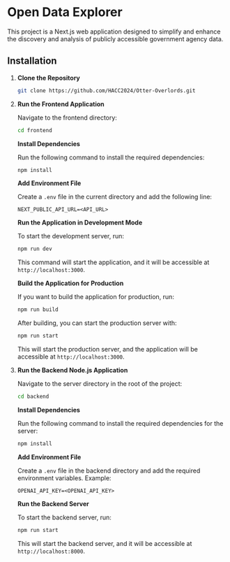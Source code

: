 # Open Data Explorer

This project is a Next.js web application designed to simplify and enhance the discovery and analysis of publicly accessible government agency data.

## Installation

1. **Clone the Repository**

   ```bash
   git clone https://github.com/HACC2024/Otter-Overlords.git
   ```

2. **Run the Frontend Application**

   Navigate to the frontend directory:

   ```bash
   cd frontend
   ```

   **Install Dependencies**

   Run the following command to install the required dependencies:

   ```bash
   npm install
   ```

   **Add Environment File**

   Create a `.env` file in the current directory and add the following line:

   ```
   NEXT_PUBLIC_API_URL=<API_URL>
   ```

   **Run the Application in Development Mode**

   To start the development server, run:

   ```bash
   npm run dev
   ```

   This command will start the application, and it will be accessible at `http://localhost:3000`.

   **Build the Application for Production**

   If you want to build the application for production, run:

   ```bash
   npm run build
   ```

   After building, you can start the production server with:

   ```bash
   npm run start
   ```

   This will start the production server, and the application will be accessible at `http://localhost:3000`.

3. **Run the Backend Node.js Application**

   Navigate to the server directory in the root of the project:

   ```bash
   cd backend
   ```

   **Install Dependencies**

   Run the following command to install the required dependencies for the server:

   ```bash
   npm install
   ```

   **Add Environment File**

   Create a `.env` file in the backend directory and add the required environment variables. Example:

   ```
   OPENAI_API_KEY=<OPENAI_API_KEY>
   ```

   **Run the Backend Server**

   To start the backend server, run:

   ```bash
   npm run start
   ```

   This will start the backend server, and it will be accessible at `http://localhost:8000`.

